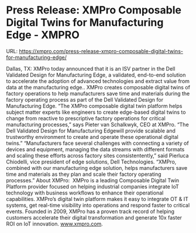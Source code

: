 # Press Release: XMPro Composable Digital Twins for Manufacturing Edge - XMPRO

URL: https://xmpro.com/press-release-xmpro-composable-digital-twins-for-manufacturing-edge/

Dallas, TX: XMPro today announced that it is an ISV partner in the Dell Validated Design for Manufacturing Edge, a validated, end-to-end solution to accelerate the adoption of advanced technologies and extract value from data at the manufacturing edge..
XMPro creates composable digital twins of factory operations to help manufacturers save time and materials during the factory operating process as part of the Dell Validated Design for Manufacturing Edge.
“The XMPro composable digital twin platform helps subject matter experts like engineers to create edge-based digital twins to change from reactive to prescriptive factory operations for critical manufacturing processes,” says Pieter van Schalkwyk, CEO at XMPro. “The Dell Validated Design for Manufacturing Edgewill provide scalable and trustworthy environment to create and operate these operational digital twins.”
“Manufacturers face several challenges with connecting a variety of devices and equipment, managing the data streams with different formats and scaling these efforts across factory sites consistentently,” said Pierluca Chiodelli, vice president of edge solutions, Dell Technologies. “XMPro, combined with our manufacturing edge solution, helps manufacturers save time and materials as they plan and scale their factory operating processes.”
About XMPro:  XMPro is a leading Composable Digital Twin Platform provider focused on helping industrial companies integrate IoT technology with business workflows to enhance their operational capabilities. XMPro’s digital twin platform makes it easy to integrate OT & IT systems, get real-time visibility into operations and respond faster to critical events. Founded in 2009, XMPro has a proven track record of helping customers accelerate their digital transformation and generate 10x faster ROI on IoT innovation. www.xmpro.com.